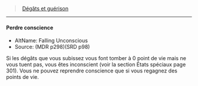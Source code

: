 ﻿---
!GenericItem
Name: Perdre conscience
AltName: Falling Unconscious
Source: (MDR p298)(SRD p98)
Id: damage_healing_hd.md#perdre-conscience
ParentLink: damage_healing_hd.md#dégâts-et-guérison-
ParentName: 'Dégâts et guérison '
NameLevel: 4
Attributes:
  Name: Perdre conscience
  Markdown: >+
    #### <!--Name-->Perdre conscience<!--/Name-->


    - AltName: <!--AltName-->Falling Unconscious<!--/AltName-->

    - Source: <!--Source-->(MDR p298)(SRD p98)<!--/Source-->


    Si les dégâts que vous subissez vous font tomber à 0 point de vie mais ne vous tuent pas, vous êtes inconscient (voir la section États spéciaux page 301). Vous ne pouvez reprendre conscience que si vous regagnez des points de vie.

  AltName: Falling Unconscious
  Source: (MDR p298)(SRD p98)
AttributesDictionary: >+
  Name: Perdre conscience

  Markdown: >+

    #### <!--Name-->Perdre conscience<!--/Name-->





    - AltName: <!--AltName-->Falling Unconscious<!--/AltName-->



    - Source: <!--Source-->(MDR p298)(SRD p98)<!--/Source-->





    Si les dégâts que vous subissez vous font tomber à 0 point de vie mais ne vous tuent pas, vous êtes inconscient (voir la section États spéciaux page 301). Vous ne pouvez reprendre conscience que si vous regagnez des points de vie.



  AltName: Falling Unconscious

  Source: (MDR p298)(SRD p98)

---
> [Dégâts et guérison ](hd_damage_healing.md)

---

#### Perdre conscience

- AltName: Falling Unconscious
- Source: (MDR p298)(SRD p98)

Si les dégâts que vous subissez vous font tomber à 0 point de vie mais ne vous tuent pas, vous êtes inconscient (voir la section États spéciaux page 301). Vous ne pouvez reprendre conscience que si vous regagnez des points de vie.

